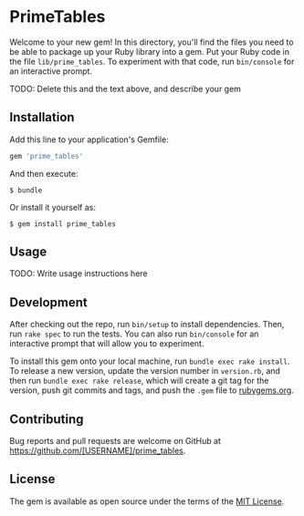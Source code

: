 # PrimeTables

Welcome to your new gem! In this directory, you'll find the files you need to be able to package up your Ruby library into a gem. Put your Ruby code in the file `lib/prime_tables`. To experiment with that code, run `bin/console` for an interactive prompt.

TODO: Delete this and the text above, and describe your gem

## Installation

Add this line to your application's Gemfile:

```ruby
gem 'prime_tables'
```

And then execute:

    $ bundle

Or install it yourself as:

    $ gem install prime_tables

## Usage

TODO: Write usage instructions here

## Development

After checking out the repo, run `bin/setup` to install dependencies. Then, run `rake spec` to run the tests. You can also run `bin/console` for an interactive prompt that will allow you to experiment.

To install this gem onto your local machine, run `bundle exec rake install`. To release a new version, update the version number in `version.rb`, and then run `bundle exec rake release`, which will create a git tag for the version, push git commits and tags, and push the `.gem` file to [rubygems.org](https://rubygems.org).

## Contributing

Bug reports and pull requests are welcome on GitHub at https://github.com/[USERNAME]/prime_tables.


## License

The gem is available as open source under the terms of the [MIT License](http://opensource.org/licenses/MIT).


